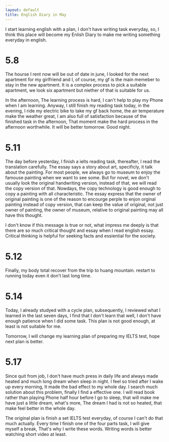 ```yaml
---
layout: default
title: English Diary in May
---
```


I start learning english with a plan, I don't have writing task everyday, so, I think this place will become my Enlish Diary to make me writing something everyday in english.

# 5.8
The hourse I rent now will be out of date in june, I looked for the next apartment for my girlfriend and I, of course, my gf is the main memeber to stay in the new apartment. It is a complex process to pick a suitable apartment, we look six apartment but niether of that is suitable for us.

In the afternoon, The learning process is hard, I can't help to play my Phone when I am learning. Anyway, I still finish my reading task today, in the evening, I ride my electric bike to take my gf back home, the air temperature make the weather great, I am also full of satisfaction because of the finished task in the afternoon, That moment make the hard process in the afternoon worthwhile. It will be better tomorrow. Good night.

# 5.11
The day before yesterday, I finish a ielts reading task, thereafter, I read the translation carefully. The essay says a story about art, specificly, it talk about the painting. For most people, we always go to museum to enjoy the famouse painting when we want to see some. But for novel, we don't usually look the original handwriting version, instead of that, we will read the copy version of that. Nowdays, the copy technology is good enough to copy a painting with all characteristic. The essay express that the owner of original painting is one of the reason to encourge perple to enjon orginal painting instead of copy version, that can keep the value of original, not just owner of painting, the owner of museum, relative to original painting may all have this thought. 

I don't know if this message is true or not, what impress me deeply is that there are so much critical thought and essay when I read english essay. Critical thinking is helpful for seeking facts and essiential for the society.

# 5.12
Finally, my body total recover from the trip to huang mountain. restart to running today even it don't last long time.

# 5.14
Today, I already studyed with a cycle plan, subsequently, I reviewed what I learned in the last seven days, I find that I don't learn that well, I don't have enough patience when I did some task. This plan is not good enough, at least is not suitable for me.

Tomorrow, I will change my learning plan of preparing my IELTS test, hope next plan is better.

# 5.17
Since quit from job, I don't have much press in daily life and always made heated and much long dream when sleep in night. I feel so tried after I wake up every morning, It made the bad effect to my whole day. I search much solution about this problem, finally I find a effective one. I will read book rather than playing Phone half hour before I go to sleep, that will make me have just a little dream, what's more, The dream I had is not so heated, that make feel better in the whole day.

The original plan is finish a set IELTS test everyday, of course I can't do that much actually. Every time I finish one of the four parts task, I will give myself a break, That's why I write these words. Writing words is better watching short video at least.

